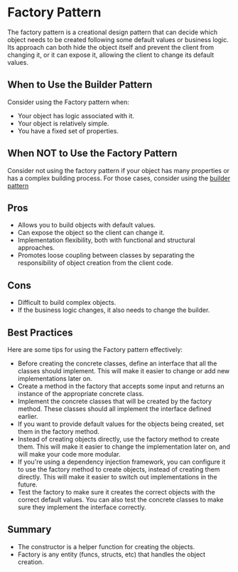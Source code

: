 # Factory Pattern

The factory pattern is a creational design pattern that can decide which object needs to be created following some default values or business logic. Its approach can both hide the object itself and prevent the client from changing it, or it can expose it, allowing the client to change its default values.

## When to Use the Builder Pattern

Consider using the Factory pattern when:

- Your object has logic associated with it.
- Your object is relatively simple.
- You have a fixed set of properties.

## When NOT to Use the Factory Pattern

Consider not using the factory pattern if your object has many properties or has a complex building process. For those cases, consider using the [builder pattern](../builder/README.md)

## Pros

- Allows you to build objects with default values.
- Can expose the object so the client can change it.
- Implementation flexibility, both with functional and structural approaches.
- Promotes loose coupling between classes by separating the responsibility of object creation from the client code.

## Cons

- Difficult to build complex objects.
- If the business logic changes, it also needs to change the builder.

## Best Practices

Here are some tips for using the Factory pattern effectively:

- Before creating the concrete classes, define an interface that all the classes should implement. This will make it easier to change or add new implementations later on.
- Create a method in the factory that accepts some input and returns an instance of the appropriate concrete class.
- Implement the concrete classes that will be created by the factory method. These classes should all implement the interface defined earlier.
- If you want to provide default values for the objects being created, set them in the factory method.
- Instead of creating objects directly, use the factory method to create them. This will make it easier to change the implementation later on, and will make your code more modular.
- If you're using a dependency injection framework, you can configure it to use the factory method to create objects, instead of creating them directly. This will make it easier to switch out implementations in the future.
- Test the factory to make sure it creates the correct objects with the correct default values. You can also test the concrete classes to make sure they implement the interface correctly.

## Summary

- The constructor is a helper function for creating the objects.
- Factory is any entity (funcs, structs, etc) that handles the object creation.
